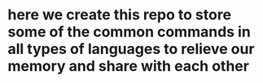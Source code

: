 # here we create this repo to store some of the common commands in all types of languages to relieve our memory and share with each other


